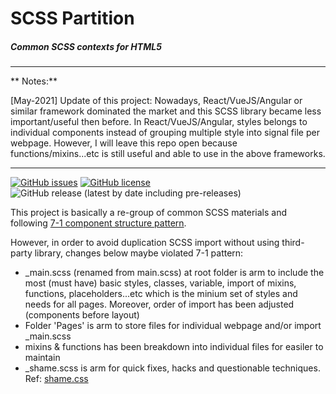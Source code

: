 # SCSS Partition
##### Common SCSS contexts for HTML5

------------

** Notes:**

[May-2021] Update of this project: Nowadays, React/VueJS/Angular or similar framework dominated the market and this SCSS library became less important/useful then before. In React/VueJS/Angular, styles belongs to individual components instead of grouping multiple style into signal file per webpage. However, I will leave this repo open because functions/mixins...etc is still useful and able to use in the above frameworks.

------------

[![GitHub issues](https://img.shields.io/github/issues/kevinchu-work/SCSS)](https://github.com/kevinchu-work/SCSS/issues) [![GitHub license](https://img.shields.io/github/license/kevinchu-work/SCSS)](https://github.com/kevinchu-work/SCSS/blob/master/LICENSE) ![GitHub release (latest by date including pre-releases)](https://img.shields.io/github/v/release/kevinchu-work/SCSS?include_prereleases)


This project is basically a re-group of common SCSS materials and following [7-1 component structure pattern](https://sass-guidelin.es/#architecture "7-1 component structure pattern"). 

However, in order to avoid duplication SCSS import without using third-party library, changes below maybe violated 7-1 pattern:
- _main.scss (renamed from main.scss) at root folder is arm to include the most (must have) basic styles, classes, variable, import of mixins, functions, placeholders...etc which is the minium set of styles and needs for all pages. Moreover, order of import has been adjusted (components before layout)
- Folder 'Pages' is arm to store files for individual webpage and/or import _main.scss
- mixins & functions has been breakdown into individual files for easiler to maintain
- _shame.scss is arm for quick fixes, hacks and questionable techniques. Ref: [shame.css](https://csswizardry.com/2013/04/shame-css/ "shame.css")
